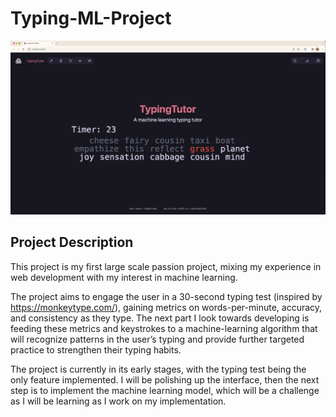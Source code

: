 # Typing-ML-Project

![Demo Image](typing-ml-project/public/README-Demo.png)  

## Project Description

This project is my first large scale passion project, mixing my experience in web development with my interest in machine learning.  

The project aims to engage the user in a 30-second typing test (inspired by https://monkeytype.com/), gaining metrics on words-per-minute, accuracy, and consistency as they type. The next part I look towards developing is feeding these metrics and keystrokes to a machine-learning algorithm that will recognize patterns in the user’s typing and provide further targeted practice to strengthen their typing habits.  

The project is currently in its early stages, with the typing test being the only feature implemented. I will be polishing up the interface, then the next step is to implement the machine learning model, which will be a challenge as I will be learning as I work on my implementation.  
